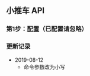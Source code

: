 ## 小推车 API

### 第1步：[配置](https://github.com/Acccord/AndroidSerialPort/blob/master/README.md)（已配置请忽略）

### 更新记录
- 2019-08-12
    - 命令参数改为小写